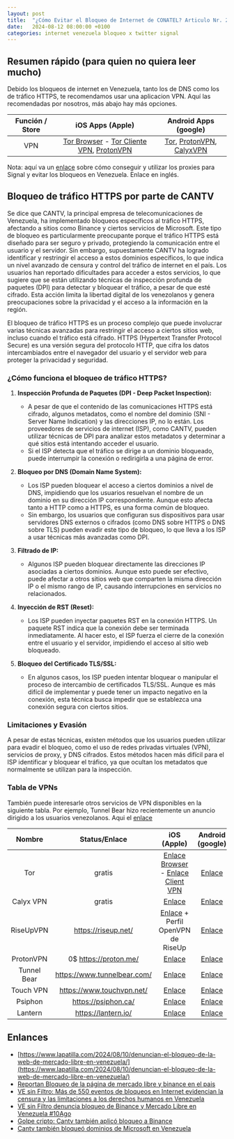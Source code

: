 ```yaml
---
layout: post
title:  "¿Cómo Evitar el Bloqueo de Internet de CONATEL? Articulo Nr. 2 - HTTPS Block "
date:   2024-08-12 08:00:00 +0100
categories: internet venezuela bloqueo x twitter signal
---
```


## Resumen rápido (para quien no quiera leer mucho)

Debido los bloqueos de internet en Venezuela, tanto los de DNS como los de tráfico HTTPS, te recomendamos usar una aplicacion VPN. Aquí las recomendadas por nosotros, más abajo hay más opciones. 

| Función / Store |                                                                                                       iOS Apps (Apple)                                                                                                       |                                                                                                  Android Apps (google)                                                                                                  |
| :-------------: | :--------------------------------------------------------------------------------------------------------------------------------------------------------------------------------------------------------------------------: | :---------------------------------------------------------------------------------------------------------------------------------------------------------------------------------------------------------------------: |
|       VPN       | [Tor Browser](https://apps.apple.com/us/app/onion-browser/id519296448) - [Tor Cliente VPN](https://apps.apple.com/us/app/orbot/id1609461599), [ProtonVPN](https://apps.apple.com/us/app/proton-vpn-fast-secure/id1437005085) | [Tor](https://play.google.com/store/apps/details?id=org.torproject.torbrowser), [ProtonVPN](https://f-droid.org/en/packages/ch.protonvpn.android/), [CalyxVPN](https://f-droid.org/en/packages/org.calyxinstitute.vpn/) |

Nota: aquí va un [enlace](https://support.signal.org/hc/en-us/articles/360056052052-Proxy-Support) sobre cómo conseguir y utilizar los proxies para Signal y evitar los bloqueos en Venezuela. Enlace en inglés. 

## Bloqueo de tráfico HTTPS por parte de CANTV 

Se dice que CANTV, la principal empresa de telecomunicaciones de Venezuela, ha implementado bloqueos específicos al tráfico HTTPS, afectando a sitios como Binance y ciertos servicios de Microsoft. Este tipo de bloqueo es particularmente preocupante porque el tráfico HTTPS está diseñado para ser seguro y privado, protegiendo la comunicación entre el usuario y el servidor. Sin embargo, supuestamente CANTV ha logrado identificar y restringir el acceso a estos dominios específicos, lo que indica un nivel avanzado de censura y control del tráfico de internet en el país. Los usuarios han reportado dificultades para acceder a estos servicios, lo que sugiere que se están utilizando técnicas de inspección profunda de paquetes (DPI) para detectar y bloquear el tráfico, a pesar de que esté cifrado. Esta acción limita la libertad digital de los venezolanos y genera preocupaciones sobre la privacidad y el acceso a la información en la región.

El bloqueo de tráfico HTTPS es un proceso complejo que puede involucrar varias técnicas avanzadas para restringir el acceso a ciertos sitios web, incluso cuando el tráfico está cifrado. HTTPS (Hypertext Transfer Protocol Secure) es una versión segura del protocolo HTTP, que cifra los datos intercambiados entre el navegador del usuario y el servidor web para proteger la privacidad y seguridad.

### ¿Cómo funciona el bloqueo de tráfico HTTPS?

1. **Inspección Profunda de Paquetes (DPI - Deep Packet Inspection):** 
   - A pesar de que el contenido de las comunicaciones HTTPS está cifrado, algunos metadatos, como el nombre del dominio (SNI - Server Name Indication) y las direcciones IP, no lo están. Los proveedores de servicios de internet (ISP), como CANTV, pueden utilizar técnicas de DPI para analizar estos metadatos y determinar a qué sitios está intentando acceder el usuario.
   - Si el ISP detecta que el tráfico se dirige a un dominio bloqueado, puede interrumpir la conexión o redirigirla a una página de error.

2. **Bloqueo por DNS (Domain Name System):**
   - Los ISP pueden bloquear el acceso a ciertos dominios a nivel de DNS, impidiendo que los usuarios resuelvan el nombre de un dominio en su dirección IP correspondiente. Aunque esto afecta tanto a HTTP como a HTTPS, es una forma común de bloqueo.
   - Sin embargo, los usuarios que configuran sus dispositivos para usar servidores DNS externos o cifrados (como DNS sobre HTTPS o DNS sobre TLS) pueden evadir este tipo de bloqueo, lo que lleva a los ISP a usar técnicas más avanzadas como DPI.

3. **Filtrado de IP:**
   - Algunos ISP pueden bloquear directamente las direcciones IP asociadas a ciertos dominios. Aunque esto puede ser efectivo, puede afectar a otros sitios web que comparten la misma dirección IP o el mismo rango de IP, causando interrupciones en servicios no relacionados.

4. **Inyección de RST (Reset):**
   - Los ISP pueden inyectar paquetes RST en la conexión HTTPS. Un paquete RST indica que la conexión debe ser terminada inmediatamente. Al hacer esto, el ISP fuerza el cierre de la conexión entre el usuario y el servidor, impidiendo el acceso al sitio web bloqueado.

5. **Bloqueo del Certificado TLS/SSL:**
   - En algunos casos, los ISP pueden intentar bloquear o manipular el proceso de intercambio de certificados TLS/SSL. Aunque es más difícil de implementar y puede tener un impacto negativo en la conexión, esta técnica busca impedir que se establezca una conexión segura con ciertos sitios.

### Limitaciones y Evasión

A pesar de estas técnicas, existen métodos que los usuarios pueden utilizar para evadir el bloqueo, como el uso de redes privadas virtuales (VPN), servicios de proxy, y DNS cifrados. Estos métodos hacen más difícil para el ISP identificar y bloquear el tráfico, ya que ocultan los metadatos que normalmente se utilizan para la inspección.


### Tabla de VPNs 

También puede interesarle otros servicios de VPN disponibles en la siguiente tabla. Por ejemplo, Tunnel Bear hizo recientemente un anuncio dirigido a los usuarios venezolanos. Aqui el [enlace](https://x.com/theTunnelBear/status/1821939428924780924)


|   Nombre    |         Status/Enlace         |                                                                    iOS (Apple)                                                                    |                                            Android (google)                                             |
| :---------: | :---------------------------: | :-----------------------------------------------------------------------------------------------------------------------------------------------: | :-----------------------------------------------------------------------------------------------------: |
|     Tor     |            gratis             | [Enlace Browser](https://apps.apple.com/us/app/onion-browser/id519296448) - [Enlace Client VPN](https://apps.apple.com/us/app/orbot/id1609461599) | [Enlace](https://play.google.com/store/apps/details?id=org.torproject.torbrowser&pcampaignid=web_share) |
|  Calyx VPN  |            gratis             |                                          [Enlace](https://apps.apple.com/us/app/calyx-vpn/id1539625817)                                           |                    [Enlace](https://f-droid.org/en/packages/org.calyxinstitute.vpn/)                    |
|  RiseUpVPN  |     <https://riseup.net/>     |                    [Enlace](https://apps.apple.com/us/app/openvpn-connect-openvpn-app/id590379981) + Perfil OpenVPN de RiseUp                     |                                 [Enlace](https://riseup.net/en/android)                                 |
|  ProtonVPN  |    0$ <https://proton.me/>    |                                    [Enlace](https://apps.apple.com/us/app/proton-vpn-fast-secure/id1437005085)                                    |                     [Enlace](https://f-droid.org/en/packages/ch.protonvpn.android)                      |
| Tunnel Bear | <https://www.tunnelbear.com/> |                                  [Enlace](https://apps.apple.com/us/app/tunnelbear-secure-vpn-wifi/id564842283)                                   |             [Enlace](https://play.google.com/store/apps/details?id=com.tunnelbear.android)              |
|  Touch VPN  |  <https://www.touchvpn.net/>  |                                      [Enlace](https://apps.apple.com/us/app/touch-vpn-secure-hotspot-proxy/)                                      |             [Enlace](https://play.google.com/store/apps/details?id=com.northghost.touchvpn)             |
|   Psiphon   |     <https://psiphon.ca/>     |                                           [Enlace](https://apps.apple.com/us/app/psiphon/id1276263909)                                            |                  [Enlace](https://play.google.com/store/apps/details?id=com.psiphon3)                   |
|   Lantern   |     <https://lantern.io/>     |                                         [Enlace](https://apps.apple.com/ae/app/lantern-vpn/id1457872372)                                          |             [Enlace](https://play.google.com/store/apps/details?id=org.getlantern.lantern)              |

## Enlances
- [https://www.lapatilla.com/2024/08/10/denuncian-el-bloqueo-de-la-web-de-mercado-libre-en-venezuela/](https://www.lapatilla.com/2024/08/10/denuncian-el-bloqueo-de-la-web-de-mercado-libre-en-venezuela/)
- [Reportan Bloqueo de la página de mercado libre y binance en el pais](https://elperiodiquito.com/venezuela/178789/reportan-bloqueo-de-la-pagina-de-mercado-libre-y-binance-en-el-pais/)
- [VE sin Filtro: Más de 550 eventos de bloqueos en Internet evidencian la censura y las limitaciones a los derechos humanos en Venezuela](https://vesinfiltro.com/noticias/2024-03-12-Censura-internet/)
- [VE sin Filtro denuncia bloqueo de Binance y Mercado Libre en Venezuela #10Ago](https://www.elimpulso.com/2024/08/10/ve-sin-filtro-denuncia-bloqueo-de-binance-y-mercado-libre-en-venezuela-10ago/)
- [Golpe cripto: Cantv también aplicó bloqueo a Binance](https://www.elimpulso.com/2024/08/10/ve-sin-filtro-denuncia-bloqueo-de-binance-y-mercado-libre-en-venezuela-10ago/)
- [Cantv también bloqueó dominios de Microsoft en Venezuela](https://porlavision.com/cantv-tambien-bloqueo-dominios-de-microsoft-en-venezuela/)